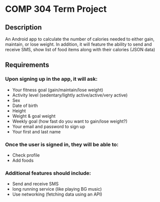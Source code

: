 <h1>COMP 304 Term Project</h1>

<h2> Description </h2>
An Android app to calculate the number of calories needed to either gain, maintain, or lose weight.  In addition, it will feature the ability to send and receive SMS, show list of food items along with their calories (JSON data)

<h2> Requirements </h2>

<h3> Upon signing up in the app, it will ask: </h3>

- Your fitness goal (gain/maintain/lose weight)
- Activity level (sedentary/lightly active/active/very active)
- Sex
- Date of birth
- Height
- Weight & goal weight
- Weekly goal (how fast do you want to gain/lose weight?)
- Your email and password to sign up
- Your first and last name

<h3> Once the user is signed in, they will be able to: </h3> 

- Check profile
- Add foods

<h3> Additional features should include:  </h3>

- Send and receive SMS
- long running service (like playing BG music)
- Use networking (fetching data using an API)
